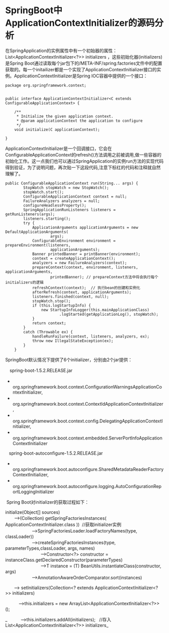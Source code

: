 # SpringBoot中ApplicationContextInitializer的源码分析

在SpringApplication的实例属性中有一个初始器的属性：List&lt;ApplicationContextInitializer&lt;?&gt;&gt; initializers ，这些初始化器\(initializers\)是Spring Boot通过读取每个jar包下的/META-INF/spring.factories文件中的配置获取的。每一个initailizer都是一个实现了ApplicationContextInitializer接口的实例。ApplicationContextInitializer是Spring IOC容器中提供的一个接口：

```
package org.springframework.context;


public interface ApplicationContextInitializer<C extends ConfigurableApplicationContext> {

    /**
     * Initialize the given application context.
     * @param applicationContext the application to configure
     */
    void initialize(C applicationContext);

}
```

ApplicationContextInitializer是一个回调接口，它会在ConfigurableApplicationContext的refresh\(\)方法调用之前被调用,做一些容器的初始化工作。这一点我们也可以通过SpringApplication的实例run方法的实现代码得到验证，为了说明问题，再次贴一下这段代码,注意下标红的代码和注释就自然理解了。

```
public ConfigurableApplicationContext run(String... args) {
        StopWatch stopWatch = new StopWatch();
        stopWatch.start();
        ConfigurableApplicationContext context = null;
        FailureAnalyzers analyzers = null;
        configureHeadlessProperty();
        SpringApplicationRunListeners listeners = getRunListeners(args);
        listeners.starting();
        try {
            ApplicationArguments applicationArguments = new DefaultApplicationArguments(
                    args);
            ConfigurableEnvironment environment = prepareEnvironment(listeners,
                    applicationArguments);
            Banner printedBanner = printBanner(environment);
            context = createApplicationContext();
            analyzers = new FailureAnalyzers(context);
            prepareContext(context, environment, listeners, applicationArguments,
                    printedBanner); // prepareContext方法中将会执行每个initializers的逻辑
            refreshContext(context);  // 执行bean的创建和实例化
            afterRefresh(context, applicationArguments);
            listeners.finished(context, null);
            stopWatch.stop();
            if (this.logStartupInfo) {
                new StartupInfoLogger(this.mainApplicationClass)
                        .logStarted(getApplicationLog(), stopWatch);
            }
            return context;
        }
        catch (Throwable ex) {
            handleRunFailure(context, listeners, analyzers, ex);
            throw new IllegalStateException(ex);
        }
    }
```

SpringBoot默认情况下提供了6个initializer，分别由2个jar提供：

　spring-boot-1.5.2.RELEASE.jar

* 　　org.springframework.boot.context.ConfigurationWarningsApplicationContextInitializer,
* 　　org.springframework.boot.context.ContextIdApplicationContextInitializer,
* 　　org.springframework.boot.context.config.DelegatingApplicationContextInitializer,
* 　　org.springframework.boot.context.embedded.ServerPortInfoApplicationContextInitializer



   spring-boot-autoconfigure-1.5.2.RELEASE.jar

* 　　org.springframework.boot.autoconfigure.SharedMetadataReaderFactoryContextInitializer,
* 　　org.springframework.boot.autoconfigure.logging.AutoConfigurationReportLoggingInitializer



 Spring Boot对initializer的获取过程如下：

initialize\(Object\[\] sources\)  
　　--&gt;\(Collection\) getSpringFactoriesInstances\( ApplicationContextInitializer.class \)\)  //获取initializer实例  
　　　　　　--&gt;SpringFactoriesLoader.loadFactoryNames\(type, classLoader\)\)  
　　　　　　--&gt;createSpringFactoriesInstances\(type, parameterTypes,classLoader, args, names\)  
　　　　　　　　--&gt;Constructor&lt;?&gt; constructor = instanceClass.getDeclaredConstructor\(parameterTypes\)  
　　　　　　　　--&gt;T instance = \(T\) BeanUtils.instantiateClass\(constructor, args\)  
　　　　　　--&gt;AnnotationAwareOrderComparator.sort\(instances\)

       --&gt; setInitializers\(Collection&lt;? extends ApplicationContextInitializer&lt;?&gt;&gt; initializers\)

　　　--&gt;this.initializers = new ArrayList&lt;ApplicationContextInitializer&lt;?&gt;&gt;\(\);

_　　　--&gt;this.initializers.addAll\(initializers\);   //存入List&lt;ApplicationContextInitializer&lt;?&gt;&gt; initializers_

